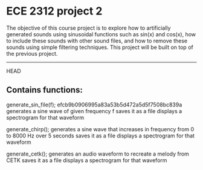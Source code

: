# ECE 2312 project 2

The objective of this course project is to explore how to artificially generated sounds 
using sinusoidal functions such as sin(x) and cos(x), how to include these sounds with 
other sound files, and how to remove these sounds using simple filtering techniques. 
This project will be built on top of the previous project.  

***

 HEAD
## Contains functions:
generate_sin_file(f);
 efcb9b0906995a83a53b5d472a5d5f7508bc839a
	generates a sine wave of given frequency f
	saves it as a file
	displays a spectrogram for that waveform
	
generate_chirp();
	generates a sine wave that increases in frequency from 0 to 8000 Hz over 5 seconds
	saves it as a file
	displays a spectrogram for that waveform
	
generate_cetk();
	generates an audio waveform to recreate a melody from CETK 
	saves it as a file
	displays a spectrogram for that waveform
	
